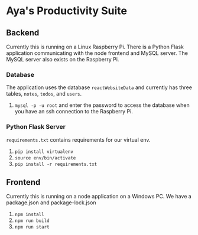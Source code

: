 # Aya's Productivity Suite

## Backend

Currently this is running on a Linux Raspberry Pi. There is a Python Flask application communicating with the node frontend and MySQL server. The MySQL server also exists on the Raspberry Pi. 

### Database

The application uses the database `reactWebsiteData` and currently has three tables, `notes`, `todos`, and `users`.

1. `mysql -p -u root` and enter the password to access the database when you have an ssh connection to the Raspberry Pi.

### Python Flask Server

`requirements.txt` contains requirements for our virtual env.

1. `pip install virtualenv`
2. `source env/bin/activate`
3. `pip install -r requirements.txt`

## Frontend

Currently this is running on a node application on a Windows PC. We have a package.json and package-lock.json

1. `npm install`
2. `npm run build`
3. `npm run start`
